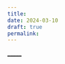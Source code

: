 ```yaml
---
title: 
date: 2024-03-10
draft: true
permalink:
---
```


[_____](WB/Develop/CPP%20BEA/9.3%20构建和公网部署博客/9.3%20构建和公网部署博客.md)
